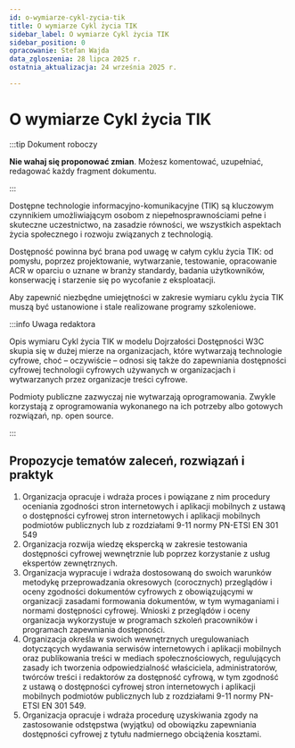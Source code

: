 ```yaml
---
id: o-wymiarze-cykl-zycia-tik
title: O wymiarze Cykl życia TIK
sidebar_label: O wymiarze Cykl życia TIK
sidebar_position: 0
opracowanie: Stefan Wajda
data_zgloszenia: 28 lipca 2025 r.
ostatnia_aktualizacja: 24 września 2025 r.

---
```


# O wymiarze Cykl życia TIK

:::tip Dokument roboczy

**Nie wahaj się proponować zmian**. Możesz komentować, uzupełniać, redagować każdy fragment dokumentu.

:::

Dostępne technologie informacyjno-komunikacyjne (TIK) są kluczowym czynnikiem umożliwiającym osobom z&nbsp;niepełnosprawnościami pełne i skuteczne uczestnictwo, na zasadzie równości, we wszystkich aspektach życia społecznego i&nbsp;rozwoju związanych z&nbsp;technologią.

Dostępność powinna być brana pod uwagę w całym cyklu życia TIK: od pomysłu, poprzez projektowanie, wytwarzanie, testowanie, opracowanie ACR w oparciu o uznane w branży standardy, badania użytkowników, konserwację i starzenie się po wycofanie z&nbsp;eksploatacji. 

Aby zapewnić niezbędne umiejętności w zakresie wymiaru cyklu życia TIK muszą być ustanowione i stale realizowane programy szkoleniowe.

:::info Uwaga redaktora

Opis wymiaru Cykl życia TIK w modelu Dojrzałości Dostępności W3C skupia się w dużej mierze na organizacjach, które wytwarzają technologie cyfrowe, choć – oczywiście – odnosi się także do zapewniania dostępności cyfrowej technologii cyfrowych używanych w organizacjach i wytwarzanych przez organizacje treści cyfrowe.

Podmioty publiczne zazwyczaj nie wytwarzają oprogramowania. Zwykle korzystają z oprogramowania wykonanego na ich potrzeby albo gotowych rozwiązań, np. open source.

:::

## Propozycje tematów zaleceń, rozwiązań i praktyk

1. Organizacja opracuje i wdraża proces i powiązane z nim procedury oceniania zgodności stron internetowych i aplikacji mobilnych z&nbsp;ustawą o&nbsp;dostępności cyfrowej stron internetowych i&nbsp;aplikacji mobilnych podmiotów publicznych lub z&nbsp;rozdziałami 9-11 normy PN-ETSI EN 301 549 
2. Organizacja rozwija wiedzę ekspercką w zakresie testowania dostępności cyfrowej wewnętrznie lub poprzez korzystanie z&nbsp;usług ekspertów zewnętrznych.
3. Organizacja wypracuje i wdraża dostosowaną do swoich warunków metodykę przeprowadzania okresowych (corocznych) przeglądów i oceny zgodności dokumentów cyfrowych z obowiązującymi w organizacji zasadami formowania dokumentów, w tym wymaganiami i normami dostępności cyfrowej. Wnioski z przeglądów i oceny organizacja wykorzystuje w programach szkoleń pracowników i programach zapewniania dostępności.
4. Organizacja określa w swoich wewnętrznych uregulowaniach dotyczących wydawania serwisów internetowych i aplikacji mobilnych oraz publikowania treści w mediach społecznościowych, regulujących zasady ich tworzenia odpowiedzialność właściciela, administratorów, twórców treści i redaktorów za dostępność cyfrową, w&nbsp;tym zgodność z&nbsp;ustawą o&nbsp;dostępności cyfrowej stron internetowych i aplikacji mobilnych podmiotów publicznych lub z rozdziałami 9-11 normy PN-ETSI EN 301 549.
5. Organizacja opracuje i wdraża procedurę uzyskiwania zgody na zastosowanie odstępstwa (wyjątku) od obowiązku zapewniania dostępności cyfrowej z tytułu nadmiernego obciążenia kosztami.
